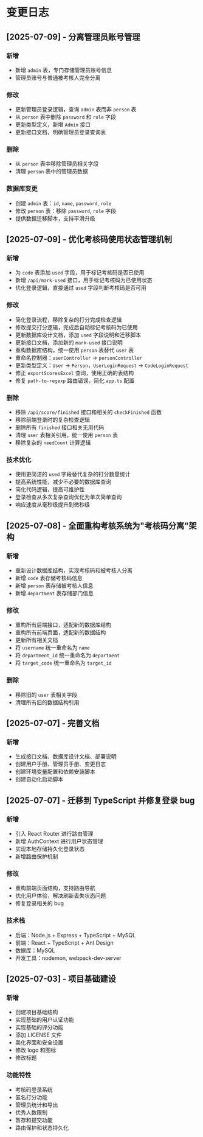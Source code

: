 # 变更日志

## [2025-07-09] - 分离管理员账号管理

### 新增
- 新增 `admin` 表，专门存储管理员账号信息
- 管理员账号与普通被考核人完全分离

### 修改
- 更新管理员登录逻辑，查询 `admin` 表而非 `person` 表
- 从 `person` 表中删除 `password` 和 `role` 字段
- 更新类型定义，新增 `Admin` 接口
- 更新接口文档，明确管理员登录查询表

### 删除
- 从 `person` 表中移除管理员相关字段
- 清理 `person` 表中的管理员数据

### 数据库变更
- 创建 `admin` 表：`id`, `name`, `password`, `role`
- 修改 `person` 表：移除 `password`, `role` 字段
- 提供数据迁移脚本，支持平滑升级

## [2025-07-09] - 优化考核码使用状态管理机制

### 新增
- 为 `code` 表添加 `used` 字段，用于标记考核码是否已使用
- 新增 `/api/mark-used` 接口，用于标记考核码为已使用状态
- 优化登录逻辑，直接通过 `used` 字段判断考核码是否可用

### 修改
- 简化登录流程，移除复杂的打分完成检查逻辑
- 修改提交打分逻辑，完成后自动标记考核码为已使用
- 更新数据库设计文档，添加 `used` 字段说明和迁移脚本
- 更新接口文档，添加新的 `mark-used` 接口说明
- 重构数据库结构，统一使用 `person` 表替代 `user` 表
- 重命名控制器：`userController` → `personController`
- 更新类型定义：`User` → `Person`，`UserLoginRequest` → `CodeLoginRequest`
- 修正 `exportScoresExcel` 查询，使用正确的表结构
- 修复 `path-to-regexp` 路由错误，简化 `app.ts` 配置

### 删除
- 移除 `/api/score/finished` 接口和相关的 `checkFinished` 函数
- 移除前端登录时的复杂检查逻辑
- 删除所有 `finished` 接口相关无用代码
- 清理 `user` 表相关引用，统一使用 `person` 表
- 移除复杂的 `needCount` 计算逻辑

### 技术优化
- 使用更简洁的 `used` 字段替代复杂的打分数量统计
- 提高系统性能，减少不必要的数据库查询
- 简化代码逻辑，提高可维护性
- 登录检查从多次复杂查询优化为单次简单查询
- 响应速度从毫秒级提升到微秒级

## [2025-07-08] - 全面重构考核系统为"考核码分离"架构

### 新增
- 重新设计数据库结构，实现考核码和被考核人分离
- 新增 `code` 表存储考核码信息
- 新增 `person` 表存储被考核人信息
- 新增 `department` 表存储部门信息

### 修改
- 重构所有后端接口，适配新的数据库结构
- 重构所有前端页面，适配新的数据结构
- 更新所有相关文档
- 将 `username` 统一重命名为 `name`
- 将 `department_id` 统一重命名为 `department`
- 将 `target_code` 统一重命名为 `target_id`

### 删除
- 移除旧的 `user` 表相关字段
- 清理所有旧的数据结构引用

## [2025-07-07] - 完善文档

### 新增
- 生成接口文档、数据库设计文档、部署说明
- 创建用户手册、管理员手册、变更日志
- 创建环境变量配置和依赖安装脚本
- 创建自动化启动脚本

## [2025-07-07] - 迁移到 TypeScript 并修复登录 bug

### 新增
- 引入 React Router 进行路由管理
- 新增 AuthContext 进行用户状态管理
- 实现本地存储持久化登录状态
- 新增路由保护机制

### 修改
- 重构前端页面结构，支持路由导航
- 优化用户体验，解决刷新丢失状态问题
- 修复登录相关的 bug

### 技术栈
- 后端：Node.js + Express + TypeScript + MySQL
- 前端：React + TypeScript + Ant Design
- 数据库：MySQL
- 开发工具：nodemon, webpack-dev-server

## [2025-07-03] - 项目基础建设

### 新增
- 创建项目基础结构
- 实现基础的用户认证功能
- 实现基础的评分功能
- 添加 LICENSE 文件
- 美化界面和安全设置
- 修改 logo 和图标
- 修改标题

### 功能特性
- 考核码登录系统
- 匿名打分功能
- 管理员统计和导出
- 优秀人数限制
- 暂存和提交功能
- 路由保护和状态持久化 